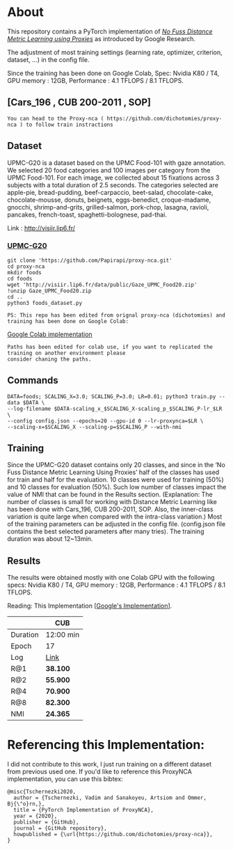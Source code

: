 
# About

This repository contains a PyTorch implementation of [*No Fuss Distance Metric Learning using Proxies*](https://arxiv.org/pdf/1703.07464.pdf) as introduced by Google Research.

The adjustment of most training settings (learning rate, optimizer, criterion, dataset, ...) in the config file. 

Since the training has been done on Google Colab, Spec: Nvidia K80 / T4, GPU memory : 12GB, Performance : 4.1 TFLOPS / 8.1 TFLOPS.


## [Cars_196 , CUB 200-2011 , SOP]
```
You can head to the Proxy-nca ( https://github.com/dichotomies/proxy-nca ) to follow train instractions
```
## Dataset

UPMC-G20 is a dataset based on the UPMC Food-101 with gaze annotation. 
We selected 20 food categories and 100 images per category from the UPMC Food-101. 
For each image, we collected about 15 fixations across 3 subjects with a total duration of 2.5 seconds. 
The categories selected are apple-pie, bread-pudding, beef-carpaccio, beet-salad, chocolate-cake, 
chocolate-mousse, donuts, beignets, eggs-benedict, croque-madame, gnocchi, shrimp-and-grits, grilled-salmon,
pork-chop, lasagna, ravioli, pancakes, french-toast, spaghetti-bolognese, pad-thai.

Link : http://visiir.lip6.fr/

### [UPMC-G20](http://visiir.lip6.fr/)

```
git clone 'https://github.com/Papirapi/proxy-nca.git'
cd proxy-nca
mkdir foods
cd foods
wget 'http://visiir.lip6.fr/data/public/Gaze_UPMC_Food20.zip'
!unzip Gaze_UPMC_Food20.zip
cd ..
python3 foods_dataset.py

PS: This repo has been edited from orignal proxy-nca (dichotomies) and training has been done on Google Colab:
```
[Google Colab implementation](https://colab.research.google.com/drive/1orzykB4Gf8ly1pYdzSgGEV9h7h_McnCl?usp=sharing)
```
Paths has been edited for colab use, if you want to replicated the training on another environment please 
consider chaning the paths.
```


## Commands

```
DATA=foods; SCALING_X=3.0; SCALING_P=3.0; LR=0.01; python3 train.py --data $DATA \
--log-filename $DATA-scaling_x_$SCALING_X-scaling_p_$SCALING_P-lr_$LR \
--config config.json --epochs=20 --gpu-id 0 --lr-proxynca=$LR \
--scaling-x=$SCALING_X --scaling-p=$SCALING_P --with-nmi
```
## Training

Since the UPMC-G20 dataset contains only 20 classes, and since in the ‘No Fuss Distance Metric Learning Using Proxies’ 
half of the classes has used for train and half for the evaluation.
10 classes were used for training (50%) and 10 classes for evaluation (50%).
Such low number of classes impact the value of NMI that can be found in the Results section.
(Explanation: The number of classes is small for working with Distance Metric Learning like has been done with Cars_196, CUB 200-2011, SOP.
Also, the inner-class variation is quite large when compared with the intra-class variation.)
Most of the training parameters can be adjusted in the config file. 
(config.json file contains the best selected parameters after many tries).
The training duration was about 12~13min.

## Results

The results were obtained mostly with one Colab GPU with the following specs:
Nvidia K80 / T4, GPU memory : 12GB, Performance : 4.1 TFLOPS / 8.1 TFLOPS.

Reading: This Implementation [[Google's Implementation](https://arxiv.org/pdf/1703.07464.pdf)].

|          | CUB               |
| -------- | ----------------- |
| Duration | 12:00 min         |
| Epoch    | 17                |
| Log      | [Link](https://github.com/Papirapi/proxy-nca/blob/master/log/foods-scaling_x_3.0-scaling_p_3.0-lr_0.01.log)| 
| R@1      | **38.100**        |
| R@2      | **55.900**        |
| R@4      | **70.900**        |
| R@8      | **82.300**        |
| NMI      | **24.365**        |


# Referencing this Implementation:
I did not contribute to this work, I just run training on a different dataset from previous used one.
If you'd like to reference this ProxyNCA implementation, you can use this bibtex:
 
```
@misc{Tschernezki2020,
  author = {Tschernezki, Vadim and Sanakoyeu, Artsiom and Ommer, Bj{\"o}rn,},
  title = {PyTorch Implementation of ProxyNCA},
  year = {2020},
  publisher = {GitHub},
  journal = {GitHub repository},
  howpublished = {\url{https://github.com/dichotomies/proxy-nca}},
}
```
